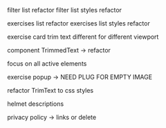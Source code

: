 filter list refactor
filter list styles refactor

exercises list refactor
exercises list styles refactor

exercise card trim text different for different viewport

component TrimmedText -> refactor

focus on all active elements

exercise popup -> NEED PLUG FOR EMPTY IMAGE

refactor TrimText to css styles

helmet descriptions

privacy policy -> links or delete

